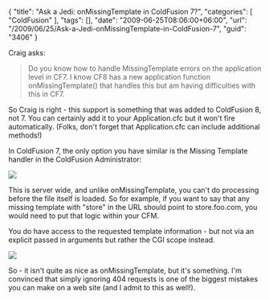 {
	"title": "Ask a Jedi: onMissingTemplate in ColdFusion 7?",
	"categories": [
		"ColdFusion"
	],
	"tags": [],
	"date": "2009-06-25T08:06:00+06:00",
	"url": "/2009/06/25/Ask-a-Jedi-onMissingTemplate-in-ColdFusion-7",
	"guid": "3406"
}

Craig asks:

<blockquote>
<p>
Do you know how to handle MissingTemplate errors on the application level in CF7.  I know CF8 has a new application function onMissingTemplate() that handles this but am having difficulties with this in CF7.
</p>
</blockquote>

So Craig is right - this support is something that was added to ColdFusion 8, not 7. You can certainly add it to your Application.cfc but it won't fire automatically. (Folks, don't forget that Application.cfc can include additional methods!) 

In ColdFusion 7, the only option you have similar is the Missing Template handler in the ColdFusion Administrator:

<img src="https://static.raymondcamden.com/images//Picture 166.png">

This is server wide, and unlike onMissingTemplate, you can't do processing before the file itself is loaded. So for example, if you want to say that any missing template with "store" in the URL should point to store.foo.com, you would need to put that logic within your CFM. 

You do have access to the requested template information - but not via an explicit passed in arguments but rather the CGI scope instead. 

<img src="https://static.raymondcamden.com/images/cfjedi//Picture 242.png">

So - it isn't quite as nice as onMissingTemplate, but it's something. I'm convinced that simply ignoring 404 requests is one of the biggest mistakes you can make on a web site (and I admit to this as well!).